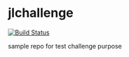 # jlchallenge
[![Build Status](http://ec2-52-21-234-31.compute-1.amazonaws.com/buildStatus/icon?job=jlchallenge)](http://ec2-52-21-234-31.compute-1.amazonaws.com/job/jlchallenge/)

sample repo for test challenge purpose
